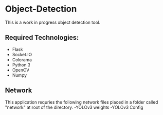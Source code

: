 # Object-Detection
This is a work in progress object detection tool.

## Required Technologies:
- Flask
- Socket.IO
- Colorama
- Python 3
- OpenCV
- Numpy

## Network
This application requries the following network files placed in a folder called "network" at root of the directory.
-YOLOv3 weights
-YOLOv3 Config
